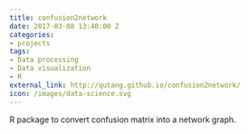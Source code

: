 ```yaml
---
title: confusion2network
date: 2017-03-08 13:40:00 Z
categories:
- projects
tags:
- Data processing
- Data visualization
- R
external_link: http://qutang.github.io/confusion2network/
icon: /images/data-science.svg
---
```


R package to convert confusion matrix into a network graph.
